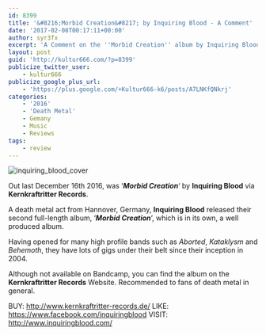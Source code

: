 ```yaml
---
id: 8399
title: '&#8216;Morbid Creation&#8217; by Inquiring Blood - A Comment'
date: '2017-02-08T00:17:11+00:00'
author: syr3fx
excerpt: 'A Comment on the ''Morbid Creation'' album by Inquiring Blood (2016).'
layout: post
guid: 'http://kultur666.com/?p=8399'
publicize_twitter_user:
    - kultur666
publicize_google_plus_url:
    - 'https://plus.google.com/+Kultur666-k6/posts/A7LNKfQNkrj'
categories:
    - '2016'
    - 'Death Metal'
    - Gemany
    - Music
    - Reviews
tags:
    - review
---
```


![inquiring_blood_cover](http://localhost:8080/wp-content/uploads/2017/02/inquiring_blood_cover.jpg?w=680)

Out last December 16th 2016, was ‘***Morbid Creation***‘ by **Inquiring Blood** via **Kernkraftritter Records**.

A death metal act from Hannover, Germany, **Inquiring Blood** released their second full-length album, ‘***Morbid Creation***‘, which is in its own, a well produced album.

Having opened for many high profile bands such as *Aborted*, *Kataklysm* and *Behemoth*, they have lots of gigs under their belt since their inception in 2004.

Although not available on Bandcamp, you can find the album on the **Kernkraftritter Records** Website. Recommended to fans of death metal in general.

BUY: <http://www.kernkraftritter-records.de/>
LIKE: <https://www.facebook.com/inquiringblood>
VISIT: <http://www.inquiringblood.com/>